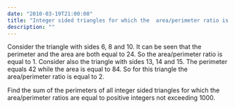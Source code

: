 ```yaml
---
date: "2010-03-19T21:00:00"
title: "Integer sided triangles for which the  area/perimeter ratio is integral"
description: ""
---
```


<p>
Consider the triangle with sides 6, 8 and 10. It can be seen that the perimeter and the area are both equal to 24. 
So the area/perimeter ratio is equal to 1.
Consider also the triangle with sides 13, 14 and 15. The perimeter equals 42 while the area is equal to 84. 
So for this triangle the area/perimeter ratio is equal to 2.
</p>
<p>
Find the sum of the perimeters of all integer sided triangles for which the area/perimeter ratios are equal to positive integers not exceeding 1000.
</p>

